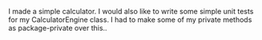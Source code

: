 I made a simple calculator.
I would also like to write some simple unit tests for my CalculatorEngine class.
I had to make some of my private methods as package-private over this..
